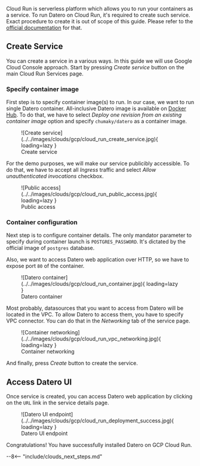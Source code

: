Cloud Run is serverless platform which allows you to run your containers as a service.
To run Datero on Cloud Run, it's required to create such service.
Exact procedure to create it is out of scope of this guide.
Please refer to the [official documentation](https://cloud.google.com/run/docs/quickstarts/deploy-container) for that.

## Create Service
You can create a service in a various ways.
In this guide we will use Google Cloud Console approach.
Start by pressing _Create service_ button on the main Cloud Run Services page.

### Specify container image
First step is to specify container image(s) to run.
In our case, we want to run single Datero container.
All-inclusive Datero image is available on [Docker Hub](https://hub.docker.com/r/chumaky/datero).
To do that, we have to select _Deploy one revision from an existing container image_ option and specify `chumaky/datero` as a container image.

<figure markdown>
  ![Create service](../../images/clouds/gcp/cloud_run_create_service.jpg){ loading=lazy }
  <figcaption>Create service</figcaption>
</figure>

For the demo purposes, we will make our service publicibly accessible.
To do that, we have to accept all _Ingress_ traffic and select _Allow unauthenticated invocations_ checkbox.

<figure markdown>
  ![Public access](../../images/clouds/gcp/cloud_run_public_access.jpg){ loading=lazy }
  <figcaption>Public access</figcaption>
</figure>

### Container configuration
Next step is to configure container details.
The only mandator parameter to specify during container launch is `POSTGRES_PASSWORD`.
It's dictated by the official image of `postgres` database.

Also, we want to access Datero web application over HTTP, so we have to expose port `80` of the container.

<figure markdown>
  ![Datero container](../../images/clouds/gcp/cloud_run_container.jpg){ loading=lazy }
  <figcaption>Datero container</figcaption>
</figure>

Most probably, datasources that you want to access from Datero will be located in the VPC.
To allow Datero to access them, you have to specify VPC connector.
You can do that in the _Networking_ tab of the service page.

<figure markdown>
  ![Container networking](../../images/clouds/gcp/cloud_run_vpc_networking.jpg){ loading=lazy }
  <figcaption>Container networking</figcaption>
</figure>

And finally, press _Create_ button to create the service.

## Access Datero UI
Once service is created, you can access Datero web application by clicking on the `URL` link in the service details page.

<figure markdown>
  ![Datero UI endpoint](../../images/clouds/gcp/cloud_run_deployment_success.jpg){ loading=lazy }
  <figcaption>Datero UI endpoint</figcaption>
</figure>

Congratulations! You have successfully installed Datero on GCP Cloud Run.

--8<-- "include/clouds_next_steps.md"